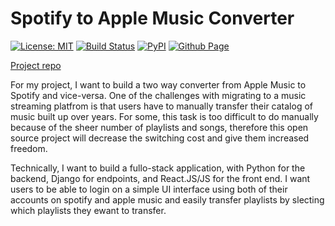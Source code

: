 # Spotify to Apple Music Converter

[![License: MIT](https://img.shields.io/badge/License-MIT-yellow.svg)](https://opensource.org/licenses/MIT)
[![Build Status](https://github.com/Beza4598/spotify_apple_converter/workflows/Build%20Status/badge.svg?branch=main)](https://github.com/Beza4598/spotify_apple_converter/actions?query=workflow%3A%22Build+Status%22)
[![PyPI](https://img.shields.io/pypi/v/spotify-to-apple-py)](https://pypi.org/project/apple-music-python/)
[![Github Page](https://img.shields.io/badge/%20doc-github%20page-%231674b1?style=flat&labelColor=ef8336)](https://spotify-apple-converter.readthedocs.io/en/latest/)

[Project repo](https://github.com/Beza4598/spotify_apple_converter.git)

For my project, I want to build a two way converter from Apple Music to Spotify and vice-versa. One of the challenges with migrating to a music streaming platfrom
is that users have to manually transfer their catalog of music built up over years. For some, this task is too difficult to do manually because of the sheer number
of playlists and songs, therefore this open source project will decrease the switching cost and give them increased freedom.

Technically, I want to build a fullo-stack application, with Python for the backend, Django for endpoints, and React.JS/JS for the front end. I want users to be able
to login on a simple UI interface using both of their accounts on spotify and apple music and easily transfer playlists by slecting which playlists they ewant to transfer.
